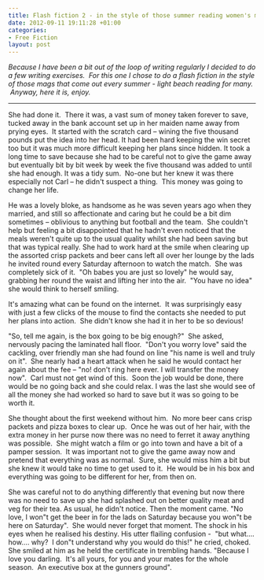 ```yaml
---
title: Flash fiction 2 - in the style of those summer reading women's mags
date: 2012-09-11 19:11:28 +01:00
categories:
- Free Fiction
layout: post
---
```


_Because I have been a bit out of the loop of writing regularly I decided to do a few writing exercises.  For this one I chose to do a flash fiction in the style of those mags that come out every summer - light beach reading for many.  Anyway, here it is, enjoy._

***

She had done it.  There it was, a vast sum of money taken forever to save, tucked away in the bank account set up in her maiden name away from prying eyes.  It started with the scratch card – wining the five thousand pounds put the idea into her head. It had been hard keeping the win secret too but it was much more difficult keeping her plans since hidden. It took a long time to save because she had to be careful not to give the game away but eventually bit by bit week by week the five thousand was added to until she had enough. It was a tidy sum.  No-one but her knew it was there especially not Carl – he didn't suspect a thing.  This money was going to change her life.

He was a lovely bloke, as handsome as he was seven years ago when they married, and still so affectionate and caring but he could be a bit dim sometimes – oblivious to anything but football and the team.  She couldn't help but feeling a bit disappointed that he hadn't even noticed that the meals weren't quite up to the usual quality whilst she had been saving but that was typical really. She had to work hard at the smile when clearing up the assorted crisp packets and beer cans left all over her lounge by the lads he invited round every Saturday afternoon to watch the match.  She was completely sick of it.  "Oh babes you are just so lovely" he would say, grabbing her round the waist and lifting her into the air.  "You have no idea" she would think to herself smiling.

It's amazing what can be found on the internet.  It was surprisingly easy with just a few clicks of the mouse to find the contacts she needed to put her plans into action.  She didn't know she had it in her to be so devious!

"So, tell me again, is the box going to be big enough?"  She asked, nervously pacing the laminated hall floor.  "Don't you worry love" said the cackling, over friendly man she had found on line "his name is well and truly on it".  She nearly had a heart attack when he said he would contact her again about the fee – "no! don't ring here ever. I will transfer the money now".  Carl must not get wind of this.  Soon the job would be done, there would be no going back and she could relax. I was the last she would see of all the money she had worked so hard to save but it was so going to be worth it.

She thought about the first weekend without him.  No more beer cans crisp packets and pizza boxes to clear up.  Once he was out of her hair, with the extra money in her purse now there was no need to ferret it away anything was possible.  She might watch a film or go into town and have a bit of a pamper session.  It was important not to give the game away now and pretend that everything was as normal.  Sure, she would miss him a bit but she knew it would take no time to get used to it.  He would be in his box and everything was going to be different for her, from then on.

She was careful not to do anything differently that evening but now there was no need to save up she had splashed out on better quality meat and veg for their tea. As usual, he didn't notice. Then the moment came. "No love, I won"t get the beer in for the lads on Saturday because you won"t be here on Saturday".  She would never forget that moment. The shock in his eyes when he realised his destiny. His utter flailing confusion -  "but what…. how…. why?  I don"t understand why you would do this!" he cried, choked.  She smiled at him as he held the certificate in trembling hands. "Because I love you darling.  It's all yours, for you and your mates for the whole season.  An executive box at the gunners ground".
